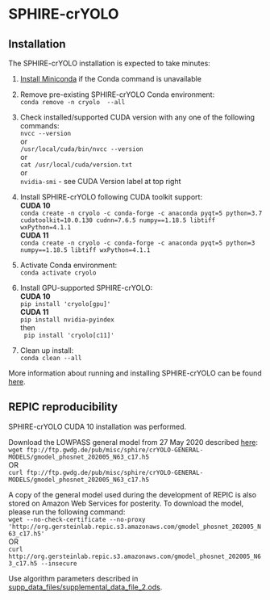 # SPHIRE-crYOLO

##  Installation
The SPHIRE-crYOLO installation is expected to take minutes:

1. [Install Miniconda](https://docs.conda.io/en/latest/miniconda.html#latest-miniconda-installer-links) if the Conda command is unavailable
2. Remove pre-existing SPHIRE-crYOLO Conda environment:\
``` conda remove -n cryolo  --all ```
3. Check installed/supported CUDA version with any one of the following commands:\
``` nvcc --version ```\
or\
``` /usr/local/cuda/bin/nvcc --version ```\
or\
``` cat /usr/local/cuda/version.txt ```\
or\
``` nvidia-smi ``` - see CUDA Version label at top right
4. Install SPHIRE-crYOLO following CUDA toolkit support:\
**CUDA 10**\
``` conda create -n cryolo -c conda-forge -c anaconda pyqt=5 python=3.7 cudatoolkit=10.0.130 cudnn=7.6.5 numpy==1.18.5 libtiff wxPython=4.1.1 ```\
**CUDA 11**\
``` conda create -n cryolo -c conda-forge -c anaconda pyqt=5 python=3 numpy==1.18.5 libtiff wxPython=4.1.1 ```

5. Activate Conda environment:\
``` conda activate cryolo ```
6. Install GPU-supported SPHIRE-crYOLO:\
**CUDA 10**\
``` pip install 'cryolo[gpu]' ```\
**CUDA 11**\
``` pip install nvidia-pyindex ```\
then\
``` pip install 'cryolo[c11]'```

7. Clean up install:\
``` conda clean --all ```

More information about running and installing SPHIRE-crYOLO can be found [here](https://cryolo.readthedocs.io/en/stable/index.html).

##  REPIC reproducibility
SPHIRE-crYOLO CUDA 10 installation was performed.

Download the LOWPASS general model from 27 May 2020 described [here](https://cryolo.readthedocs.io/en/latest/installation.html#download-the-general-models):\
``` wget ftp://ftp.gwdg.de/pub/misc/sphire/crYOLO-GENERAL-MODELS/gmodel_phosnet_202005_N63_c17.h5 ```\
OR\
``` curl ftp://ftp.gwdg.de/pub/misc/sphire/crYOLO-GENERAL-MODELS/gmodel_phosnet_202005_N63_c17.h5 ```

A copy of the general model used during the development of REPIC is also stored on Amazon Web Services for posterity. To download the model, please run the following command:\
``` wget --no-check-certificate --no-proxy 'http://org.gersteinlab.repic.s3.amazonaws.com/gmodel_phosnet_202005_N63_c17.h5' ```\
OR\
``` curl http://org.gersteinlab.repic.s3.amazonaws.com/gmodel_phosnet_202005_N63_c17.h5 --insecure ```

Use algorithm parameters described in [supp_data_files/supplemental_data_file_2.ods](../supp_data_files/supplemental_data_file_2.ods).
